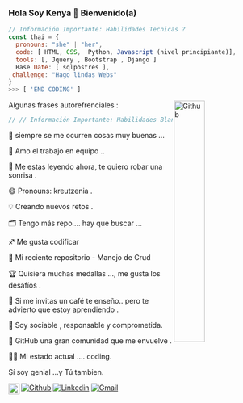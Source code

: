 ### Hola Soy Kenya  👋 Bienvenido(a)

```javascript
// Información Importante: Habilidades Tecnicas ?
const thai = {
  pronouns: "she" | "her",
  code: [ HTML, CSS,  Python, Javascript (nivel principiante)],
  tools: [, Jquery , Bootstrap , Django ]
  Base Date: [ sqlpostres ],
 challenge: "Hago lindas Webs"
}
>>> [ 'END CODING' ]
```




<img width="35%" align="right" alt="Github" src="https://user-images.githubusercontent.com/48678280/88862734-4903af80-d201-11ea-968b-9c939d88a37c.gif" />

Algunas frases autorefrenciales :

```javascript
// // Información Importante: Habilidades Blandas ?

```


🌱 siempre se me ocurren cosas muy buenas ...

👯 Amo el trabajo en equipo ..

🤔 Me estas leyendo ahora, te quiero robar una sonrisa .

😄 Pronouns: kreutzenia .

💡 Creando nuevos retos .

🗂️ Tengo más repo.... hay que buscar ...

♐ Me gusta codificar 

📰 Mi reciente repositorio - Manejo de Crud 

🏆 Quisiera muchas medallas ..., me gusta los desafíos . 

🎩 Si me invitas un café te enseño..  pero te advierto que estoy aprendiendo . 

💬 Soy sociable , responsable y comprometida.

💭 GitHub una  gran comunidad  que me envuelve .

👨‍💻 Mi estado actual .... coding.

Sí soy genial ...y Tú tambien.


<a href="https://www.linkedin.com/in/kenyaflores-influencer/">   <img align="left" alt="Ankit's LinkdeIN" width="22px" src="https://cdn.jsdelivr.net/npm/simple-icons@v3/icons/linkedin.svg" /> </a>

[![Github](https://img.shields.io/badge/-Github-000?style=flat&logo=Github&logoColor=white)](https://github.com/kreutzenia)
[![Linkedin](https://img.shields.io/badge/-LinkedIn-blue?style=flat&logo=Linkedin&logoColor=white)](https://www.linkedin.com/in/kenyaflores-influencer/)
[![Gmail](https://img.shields.io/badge/-Gmail-c14438?style=flat&logo=Gmail&logoColor=white)](mailto:keniaccvc@gmail.com)
